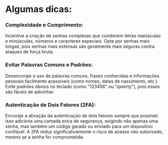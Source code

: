 # Algumas dicas:
    
### Complexidade e Comprimento:
Incentive a criação de senhas complexas que combinem letras maiúsculas e minúsculas, números e caracteres especiais.
Opte por senhas mais longas, pois senhas mais extensas são geralmente mais seguras contra ataques de força bruta.

### Evitar Palavras Comuns e Padrões:
 Desencoraje o uso de palavras comuns, frases conhecidas e informações pessoais facilmente acessíveis (como nomes, datas de nascimento, etc.).
Evite padrões óbvios no teclado (como "123456" ou "qwerty"), pois esses são fáceis de adivinhar.

### Autenticação de Dois Fatores (2FA):
Encoraje a ativação da autenticação de dois fatores sempre que possível. Isso adiciona uma camada extra de segurança, exigindo não apenas uma senha, mas também um código gerado ou enviado para um dispositivo confiável.
A 2FA reduz significativamente o risco de acesso não autorizado, mesmo se a senha for comprometida.

